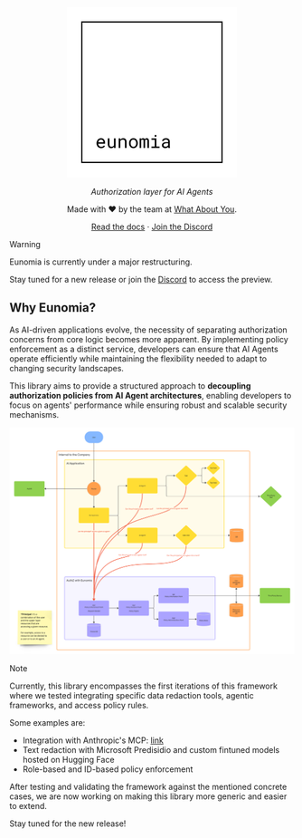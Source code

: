 <div align="center" style="margin-bottom: 1em;">

<img src="docs/assets/logo.svg" alt="Eunomia Logo" width=300></img>

_Authorization layer for AI Agents_

Made with ❤ by the team at [What About You][whataboutyou-website].

[Read the docs][docs] · [Join the Discord][discord]

</div>

> [!WARNING]  
> Eunomia is currently under a major restructuring.
>
> Stay tuned for a new release or join the [Discord][discord] to access the preview.

## Why Eunomia?

As AI-driven applications evolve, the necessity of separating authorization concerns from core logic becomes more apparent. By implementing policy enforcement as a distinct service, developers can ensure that AI Agents operate efficiently while maintaining the flexibility needed to adapt to changing security landscapes.

This library aims to provide a structured approach to **decoupling authorization policies from AI Agent architectures**, enabling developers to focus on agents' performance while ensuring robust and scalable security mechanisms.

![schema](docs/assets/eunomia_schema.png)

> [!NOTE]  
> Currently, this library encompasses the first iterations of this framework where we tested integrating specific data redaction tools, agentic frameworks, and access policy rules.
>
> Some examples are:
>
> - Integration with Anthropic's MCP: [link][eunomia-mcp]
> - Text redaction with Microsoft Predisidio and custom fintuned models hosted on Hugging Face
> - Role-based and ID-based policy enforcement
>
> After testing and validating the framework against the mentioned concrete cases, we are now working on making this library more generic and easier to extend.

Stay tuned for the new release!

[whataboutyou-website]: https://whataboutyou.ai
[docs]: https://whataboutyou-ai.github.io/eunomia/
[discord]: https://discord.gg/TyhGZtzg3G
[eunomia-mcp]: https://github.com/whataboutyou-ai/eunomia-mcp-server
